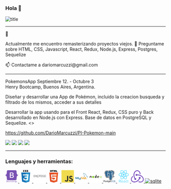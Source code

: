 ### Hola 👋

<img src="https://res.cloudinary.com/dmpqjroj5/image/upload/v1667862281/imagenes%20Proyecto%20final%20henry/Dario_Marcuzzi_k6net1.png" alt="title">


<hr>
🔭 <p>Actualmente me encuentro remasterizando proyectos viejos.
💬 Preguntame sobre HTML, CSS, Javascript, React, Redux, Node.js, Express, Postgres, Sequelize</p>
📫 Contactame a dariomarcuzzi@gmail.com
</a>

<hr>

PokemonsApp				Septiembre 12. - Octubre 3  
Henry Bootcamp, Buenos Aires, Argentina.  

Diseñar y desarrollar una App de Pokémon, incluido la creacion busqueda y filtrado de los mismos, acceder a sus detalles 

Desarrollar la app usando para el Front React, Redux, CSS puro y Back desarrollado en Node.js con Express. Base de datos en PostgreSQL y Sequelize. 
<>

https://github.com/DarioMarcuzzi/PI-Pokemon-main
<p>
<img src="https://res.cloudinary.com/dmpqjroj5/image/upload/v1667863505/imagenes%20Proyecto%20final%20henry/proyecto%20PI%20pokemons/landing_izg8qw.png" width="200" >
<img src="https://res.cloudinary.com/dmpqjroj5/image/upload/v1667863512/imagenes%20Proyecto%20final%20henry/proyecto%20PI%20pokemons/home_vgcpea.png" width="200" >
<img src="https://res.cloudinary.com/dmpqjroj5/image/upload/v1667863519/imagenes%20Proyecto%20final%20henry/proyecto%20PI%20pokemons/create_POkemon_nvq1uz.png" width="200" >
<img src="https://res.cloudinary.com/dmpqjroj5/image/upload/v1667863508/imagenes%20Proyecto%20final%20henry/proyecto%20PI%20pokemons/info_pokemon_znrsr6.png" width="200" >
</p>
<hr>


<h3 align="left">Lenguajes y herramientas:</h3>
<p align="left"> <a href="https://getbootstrap.com" target="_blank" rel="noreferrer"> 

  <img src="https://raw.githubusercontent.com/devicons/devicon/master/icons/bootstrap/bootstrap-plain-wordmark.svg" alt="bootstrap" width="40" height="40"/> </a> <a href="https://www.w3schools.com/css/" target="_blank" rel="noreferrer"> 
  <img src="https://raw.githubusercontent.com/devicons/devicon/master/icons/css3/css3-original-wordmark.svg" alt="css3" width="40" height="40"/> </a> <a href="https://expressjs.com" target="_blank" rel="noreferrer"> 
  <img src="https://raw.githubusercontent.com/devicons/devicon/master/icons/express/express-original-wordmark.svg" alt="express" width="40" height="40"/> </a> <a href="https://www.w3.org/html/" target="_blank" rel="noreferrer"> 
  <img src="https://raw.githubusercontent.com/devicons/devicon/master/icons/html5/html5-original-wordmark.svg" alt="html5" width="40" height="40"/> </a> <a href="https://developer.mozilla.org/en-US/docs/Web/JavaScript" target="_blank" rel="noreferrer">
  <img src="https://raw.githubusercontent.com/devicons/devicon/master/icons/javascript/javascript-original.svg" alt="javascript" width="40" height="40"/> </a> <a href="https://www.mysql.com/" target="_blank" rel="noreferrer">
  <img src="https://raw.githubusercontent.com/devicons/devicon/master/icons/mysql/mysql-original-wordmark.svg" alt="mysql" width="40" height="40"/> </a> <a href="https://nodejs.org" target="_blank" rel="noreferrer"> 
  <img src="https://raw.githubusercontent.com/devicons/devicon/master/icons/nodejs/nodejs-original-wordmark.svg" alt="nodejs" width="40" height="40"/> </a> <a href="https://www.postgresql.org" target="_blank" rel="noreferrer"> 
  <img src="https://raw.githubusercontent.com/devicons/devicon/master/icons/postgresql/postgresql-original-wordmark.svg" alt="postgresql" width="40" height="40"/> </a> <a href="https://reactjs.org/" target="_blank" rel="noreferrer">
  <img src="https://raw.githubusercontent.com/devicons/devicon/master/icons/react/react-original-wordmark.svg" alt="react" width="40" height="40"/> </a> <a href="https://redux.js.org" target="_blank" rel="noreferrer"> 
  <img src="https://raw.githubusercontent.com/devicons/devicon/master/icons/redux/redux-original.svg" alt="redux" width="40" height="40"/> </a> <a href="https://www.sqlite.org/" target="_blank" rel="noreferrer"> 
  <img src="https://www.vectorlogo.zone/logos/sqlite/sqlite-icon.svg" alt="sqlite" width="40" height="40"/> </a> </p>
